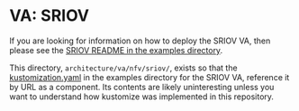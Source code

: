 # VA: SRIOV

If you are looking for information on how to deploy the SRIOV VA, then
please see the
[SRIOV README in the examples directory](../../examples/va/nfv/sriov/README.md).

This directory, `architecture/va/nfv/sriov/`, exists so that the
[kustomization.yaml](../../examples/va/nfv/sriov/kustomization.yaml)
in the examples directory for the SRIOV VA, reference it by URL as a
component. Its contents are likely uninteresting unless you want to
understand how kustomize was implemented in this repository.

